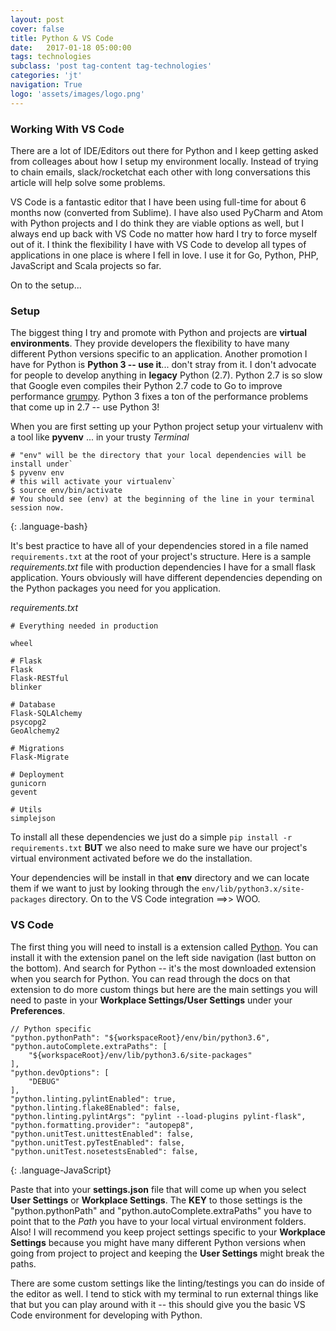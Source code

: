 ```yaml
---
layout: post
cover: false
title: Python & VS Code
date:   2017-01-18 05:00:00
tags: technologies
subclass: 'post tag-content tag-technologies'
categories: 'jt'
navigation: True
logo: 'assets/images/logo.png'
---
```


### Working With VS Code

There are a lot of IDE/Editors out there for Python and I keep getting asked from colleages about how I setup my environment locally. Instead of trying to chain emails, slack/rocketchat each other with long conversations this article will help solve some problems.

VS Code is a fantastic editor that I have been using full-time for about 6 months now (converted from Sublime). I have also used PyCharm and Atom with Python projects and I do think they are viable options as well, but I always end up back with VS Code no matter how hard I try to force myself out of it. I think the flexibility I have with VS Code to develop all types of applications in one place is where I fell in love. I use it for Go, Python, PHP, JavaScript and Scala projects so far.

On to the setup...

### Setup

The biggest thing I try and promote with Python and projects are **virtual environments**. They provide developers the flexibility to have many different Python versions specific to an application. Another promotion I have for Python is **Python 3 -- use it**... don't stray from it. I don't advocate for people to develop anything in **legacy** Python (2.7). Python 2.7 is so slow that Google even compiles their Python 2.7 code to Go to improve performance [grumpy](https://github.com/google/grumpy). Python 3 fixes a ton of the performance problems that come up in 2.7 -- use Python 3!

When you are first setting up your Python project setup your virtualenv with a tool like **pyvenv** ... in your trusty *Terminal*

~~~
# "env" will be the directory that your local dependencies will be install under`
$ pyvenv env
# this will activate your virtualenv`
$ source env/bin/activate
# You should see (env) at the beginning of the line in your terminal session now.
~~~
{: .language-bash}

It's best practice to have all of your dependencies stored in a file named `requirements.txt` at the root of your project's structure. Here is a sample *requirements.txt* file with production dependencies I have for a small flask application. Yours obviously will have different dependencies depending on the Python packages you need for you application.

*requirements.txt*

~~~
# Everything needed in production

wheel

# Flask
Flask
Flask-RESTful
blinker

# Database
Flask-SQLAlchemy
psycopg2
GeoAlchemy2

# Migrations
Flask-Migrate

# Deployment
gunicorn
gevent

# Utils
simplejson
~~~

To install all these dependencies we just do a simple `pip install -r requirements.txt` **BUT** we also need to make sure we have our project's virtual environment activated before we do the installation.

Your dependencies will be install in that **env** directory and we can locate them if we want to just by looking through the `env/lib/python3.x/site-packages` directory. On to the VS Code integration ==>> WOO.

### VS Code

The first thing you will need to install is a extension called [Python](https://marketplace.visualstudio.com/items?itemName=donjayamanne.python). You can install it with the extension panel on the left side navigation (last button on the bottom). And search for Python -- it's the most downloaded extension when you search for Python. You can read through the docs on that extension to do more custom things but here are the main settings you will need to paste in your **Workplace Settings/User Settings** under your **Preferences**.

~~~
// Python specific
"python.pythonPath": "${workspaceRoot}/env/bin/python3.6",
"python.autoComplete.extraPaths": [
    "${workspaceRoot}/env/lib/python3.6/site-packages"
],
"python.devOptions": [
    "DEBUG"
],
"python.linting.pylintEnabled": true,
"python.linting.flake8Enabled": false,
"python.linting.pylintArgs": "pylint --load-plugins pylint-flask",
"python.formatting.provider": "autopep8",
"python.unitTest.unittestEnabled": false,
"python.unitTest.pyTestEnabled": false,
"python.unitTest.nosetestsEnabled": false,
~~~
{: .language-JavaScript}

Paste that into your **settings.json** file that will come up when you select **User Settings** or **Workplace Settings**. The **KEY** to those settings is the "python.pythonPath" and "python.autoComplete.extraPaths" you have to point that to the *Path* you have to your local virtual environment folders. Also! I will recommend you keep project settings specific to your **Workplace Settings** because you might have many different Python versions when going from project to project and keeping the **User Settings** might break the paths.

There are some custom settings like the linting/testings you can do inside of the editor as well. I tend to stick with my terminal to run external things like that but you can play around with it -- this should give you the basic VS Code environment for developing with Python.

